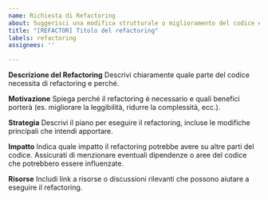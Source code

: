 ```yaml
---
name: Richiesta di Refactoring
about: Suggerisci una modifica strutturale o miglioramento del codice esistente senza cambiare il comportamento esterno.
title: "[REFACTOR] Titolo del refactoring"
labels: refactoring
assignees: ''

---
```


**Descrizione del Refactoring**
Descrivi chiaramente quale parte del codice necessita di refactoring e perché.

**Motivazione**
Spiega perché il refactoring è necessario e quali benefici porterà (es. migliorare la leggibilità, ridurre la complessità, ecc.).

**Strategia**
Descrivi il piano per eseguire il refactoring, incluse le modifiche principali che intendi apportare.

**Impatto**
Indica quale impatto il refactoring potrebbe avere su altre parti del codice. Assicurati di menzionare eventuali dipendenze o aree del codice che potrebbero essere influenzate.

**Risorse**
Includi link a risorse o discussioni rilevanti che possono aiutare a eseguire il refactoring.
